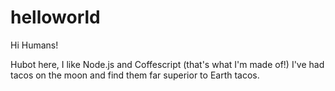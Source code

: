 # helloworld

Hi Humans!

Hubot here, I like Node.js and Coffescript (that's what I'm made of!)
I've had tacos on the moon and find them far superior to Earth tacos.
